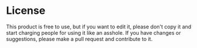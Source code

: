 # License

This product is free to use, but if you want to edit it, please don't copy it and start charging people for using it like an asshole. If you have changes or suggestions, please make a pull request and contribute to it.